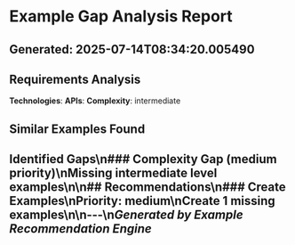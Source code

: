 # Example Gap Analysis Report

## Generated: 2025-07-14T08:34:20.005490

## Requirements Analysis
**Technologies**: 
**APIs**: 
**Complexity**: intermediate

## Similar Examples Found
## Identified Gaps\n### Complexity Gap (medium priority)\nMissing intermediate level examples\n\n## Recommendations\n### Create Examples\n**Priority**: medium\nCreate 1 missing examples\n\n---\n*Generated by Example Recommendation Engine*